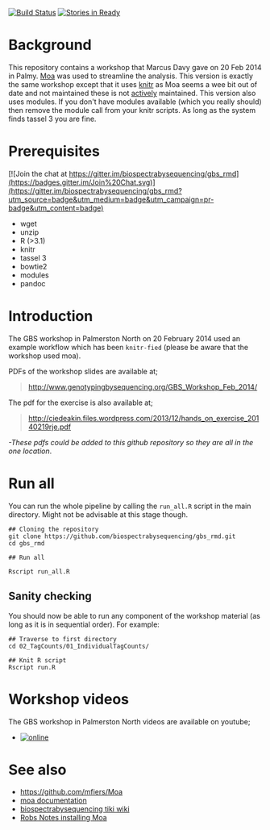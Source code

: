 [![Build Status](https://img.shields.io/travis/kiwiroy/gbs_rmd.svg?style=plastic)](https://github.com/biospectrabysequencing/gbs_rmd)
[![Stories in Ready](https://badge.waffle.io/biospectrabysequencing/gbs_rmd.png?label=ready&title=Ready)](https://waffle.io/biospectrabysequencing/gbs_rmd)


Background
=============

This repository contains a workshop that Marcus Davy gave on 20 Feb 2014 in Palmy. [Moa](https://github.com/mfiers/Moa) was used to streamline the analysis. This version is exactly the same workshop except that it uses [knitr](https://github.com/yihui/knitr) as Moa seems a wee bit out of date and not maintained these is not [actively](https://github.com/mfiers/Moa/commits/moa.0.11) maintained. This version also uses modules. If you don't have modules available (which you really should) then remove the module call from your knitr scripts. As long as the system finds tassel 3 you are fine. 


Prerequisites
=============

[![Join the chat at https://gitter.im/biospectrabysequencing/gbs_rmd](https://badges.gitter.im/Join%20Chat.svg)](https://gitter.im/biospectrabysequencing/gbs_rmd?utm_source=badge&utm_medium=badge&utm_campaign=pr-badge&utm_content=badge)

- wget
- unzip
- R (>3.1)
- knitr
- tassel 3
- bowtie2
- modules
- pandoc


Introduction
============

The GBS workshop in Palmerston North on 20 February 2014 used an example workflow which has been `knitr-fied` (please be aware that the workshop used moa).

PDFs of the workshop slides are available at;

> http://www.genotypingbysequencing.org/GBS_Workshop_Feb_2014/

The pdf for the exercise is also available at;

> http://ciedeakin.files.wordpress.com/2013/12/hands_on_exercise_20140219rje.pdf 

*-These pdfs could be added to this github repository so they are all in the one location*.

Run all
============

You can run the whole pipeline by calling the `run_all.R` script in the main directory. Might not be advisable at this stage though.

```
## Cloning the repository
git clone https://github.com/biospectrabysequencing/gbs_rmd.git
cd gbs_rmd

## Run all 

Rscript run_all.R

```

Sanity checking 
---------------
You should now be able to run any component of the workshop material (as long as it is in sequential order).
For example:

```
## Traverse to first directory
cd 02_TagCounts/01_IndividualTagCounts/

## Knit R script 
Rscript run.R

```


Workshop videos
==============

The GBS workshop in Palmerston North videos are available on youtube;

* [![online](http://img.youtube.com/vi/NGqKJ0TnL9o/0.jpg)](https://www.youtube.com/watch?v=NGqKJ0TnL9o&list=PLCLuDSotcmhL2zP1_mUIhfw8vAWX-v1yT)
 
See also
========

* https://github.com/mfiers/Moa
* [moa documentation](http://moa.readthedocs.org/en/latest/)
* [biospectrabysequencing tiki wiki](http://www.biospectrabysequencing.org/tiki/tiki-index.php)
* [Robs Notes installing Moa](http://www.biospectrabysequencing.org/tiki/tiki-index.php?page=Setting+Up+Moa+Coding+Environment+in+Debian)

